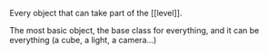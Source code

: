 
Every object that can take part of the [[level]].

The most basic object, the base class for everything, and it can be everything (a cube, a light, a camera...)


